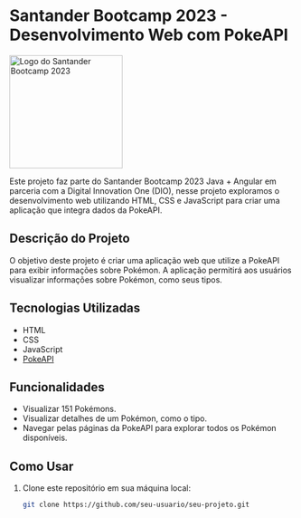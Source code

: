 # Santander Bootcamp 2023 - Desenvolvimento Web com PokeAPI

<img src="https://lp.dio.me/wp-content/uploads/2023/05/BADGE_LUZ-4.png" alt="Logo do Santander Bootcamp 2023" width="200">

Este projeto faz parte do Santander Bootcamp 2023 Java + Angular em parceria com a Digital Innovation One (DIO), nesse projeto exploramos o desenvolvimento web utilizando HTML, CSS e JavaScript para criar uma aplicação que integra dados da PokeAPI.

## Descrição do Projeto

O objetivo deste projeto é criar uma aplicação web que utilize a PokeAPI para exibir informações sobre Pokémon. A aplicação permitirá aos usuários visualizar informações sobre Pokémon, como seus tipos.

## Tecnologias Utilizadas

- HTML
- CSS
- JavaScript
- [PokeAPI](https://pokeapi.co/api/v2/pokemon)

## Funcionalidades

- Visualizar 151 Pokémons.
- Visualizar detalhes de um Pokémon, como o tipo.
- Navegar pelas páginas da PokeAPI para explorar todos os Pokémon disponíveis.

## Como Usar

1. Clone este repositório em sua máquina local:

   ```bash
   git clone https://github.com/seu-usuario/seu-projeto.git
